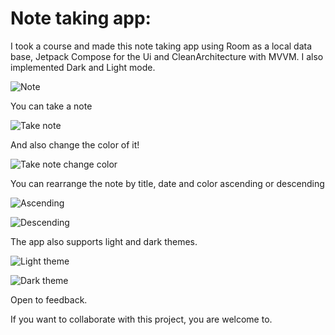# Note taking app:  
I took a course and made this note taking app using Room as a local data base, Jetpack Compose for the Ui and CleanArchitecture with MVVM.
I also implemented Dark and Light mode.

![Note](https://user-images.githubusercontent.com/95035405/192561992-8381d8bb-2b3b-4bcb-a7b7-bad1ae2601b9.png)

You can take a note 

![Take note](https://user-images.githubusercontent.com/95035405/192562257-335c198e-0e85-435f-96bc-362644639947.png)

And also change the color of it!

![Take note change color](https://user-images.githubusercontent.com/95035405/192562261-7aba6f35-9e43-4c6f-ab2d-f919fe9803da.png)

You can rearrange the note by title, date and color ascending or descending 

![Ascending](https://user-images.githubusercontent.com/95035405/192562848-1c3416fc-bba0-41f8-b363-92d94093edfe.png)

![Descending](https://user-images.githubusercontent.com/95035405/192562850-c3bb8fe4-79ea-4ad3-a233-82514430985f.png)


The app also supports light and dark themes.

![Light theme](https://user-images.githubusercontent.com/95035405/192562042-fe0a8f99-4b90-4832-af46-56d5a688307e.png)

![Dark theme](https://user-images.githubusercontent.com/95035405/192562093-1ba39c47-f6ad-40a2-aa33-bb2c21bd204d.png)



Open to feedback.

If you want to collaborate with this project, you are welcome to.
